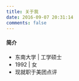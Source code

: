 ```yaml
---
title: 关于我
date: 2016-09-07 20:31:14
comments: false
---
```


#### 简介

- 东南大学 | 工学硕士
- 1992 | 女
- 现就职于美团点评




